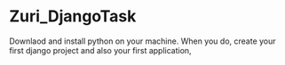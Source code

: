 # Zuri_DjangoTask
Downlaod and install python on your machine. When you do, create your first django project and also your first application,
